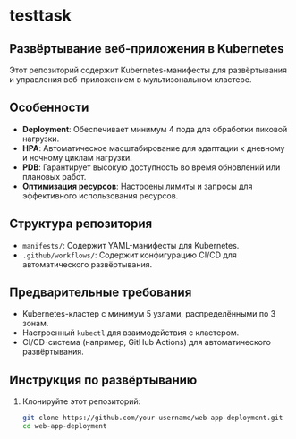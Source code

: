 # testtask

## Развёртывание веб-приложения в Kubernetes

Этот репозиторий содержит Kubernetes-манифесты для развёртывания и управления веб-приложением в мультизональном кластере.

## Особенности
- **Deployment**: Обеспечивает минимум 4 пода для обработки пиковой нагрузки.
- **HPA**: Автоматическое масштабирование для адаптации к дневному и ночному циклам нагрузки.
- **PDB**: Гарантирует высокую доступность во время обновлений или плановых работ.
- **Оптимизация ресурсов**: Настроены лимиты и запросы для эффективного использования ресурсов.

## Структура репозитория
- `manifests/`: Содержит YAML-манифесты для Kubernetes.
- `.github/workflows/`: Содержит конфигурацию CI/CD для автоматического развёртывания.

## Предварительные требования
- Kubernetes-кластер с минимум 5 узлами, распределёнными по 3 зонам.
- Настроенный `kubectl` для взаимодействия с кластером.
- CI/CD-система (например, GitHub Actions) для автоматического развёртывания.

## Инструкция по развёртыванию
1. Клонируйте этот репозиторий:
   ```bash
   git clone https://github.com/your-username/web-app-deployment.git
   cd web-app-deployment
